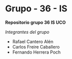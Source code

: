 # Grupo - 36 - IS
**Repositorio grupo 36 IS UCO**

*Integrantes del grupo*
* Rafael Cantero Alén
* Carlos Freire Caballero
* Fernando Herrera Poch
